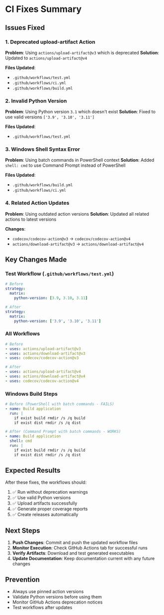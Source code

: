 # CI Fixes Summary

## Issues Fixed

### 1. Deprecated upload-artifact Action
**Problem**: Using `actions/upload-artifact@v3` which is deprecated
**Solution**: Updated to `actions/upload-artifact@v4`

**Files Updated**:
- `.github/workflows/test.yml`
- `.github/workflows/ci.yml`
- `.github/workflows/build.yml`

### 2. Invalid Python Version
**Problem**: Using Python version `3.1` which doesn't exist
**Solution**: Fixed to use valid versions `['3.9', '3.10', '3.11']`

**Files Updated**:
- `.github/workflows/test.yml`

### 3. Windows Shell Syntax Error
**Problem**: Using batch commands in PowerShell context
**Solution**: Added `shell: cmd` to use Command Prompt instead of PowerShell

**Files Updated**:
- `.github/workflows/build.yml`
- `.github/workflows/ci.yml`

### 4. Related Action Updates
**Problem**: Using outdated action versions
**Solution**: Updated all related actions to latest versions

**Changes**:
- `codecov/codecov-action@v3` → `codecov/codecov-action@v4`
- `actions/download-artifact@v3` → `actions/download-artifact@v4`

## Key Changes Made

### Test Workflow (`.github/workflows/test.yml`)
```yaml
# Before
strategy:
  matrix:
    python-version: [3.9, 3.10, 3.11]

# After
strategy:
  matrix:
    python-version: ['3.9', '3.10', '3.11']
```

### All Workflows
```yaml
# Before
- uses: actions/upload-artifact@v3
- uses: actions/download-artifact@v3
- uses: codecov/codecov-action@v3

# After
- uses: actions/upload-artifact@v4
- uses: actions/download-artifact@v4
- uses: codecov/codecov-action@v4
```

### Windows Build Steps
```yaml
# Before (PowerShell with batch commands - FAILS)
- name: Build application
  run: |
    if exist build rmdir /s /q build
    if exist dist rmdir /s /q dist

# After (Command Prompt with batch commands - WORKS)
- name: Build application
  shell: cmd
  run: |
    if exist build rmdir /s /q build
    if exist dist rmdir /s /q dist
```

## Expected Results

After these fixes, the workflows should:
1. ✅ Run without deprecation warnings
2. ✅ Use valid Python versions
3. ✅ Upload artifacts successfully
4. ✅ Generate proper coverage reports
5. ✅ Create releases automatically

## Next Steps

1. **Push Changes**: Commit and push the updated workflow files
2. **Monitor Execution**: Check GitHub Actions tab for successful runs
3. **Verify Artifacts**: Download and test generated executables
4. **Update Documentation**: Keep documentation current with any future changes

## Prevention

- Always use pinned action versions
- Validate Python versions before using them
- Monitor GitHub Actions deprecation notices
- Test workflows after updates 
